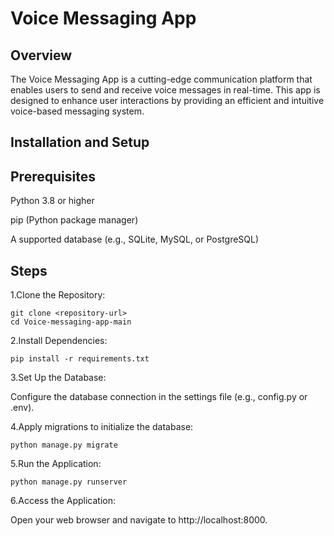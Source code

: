 # Voice Messaging App

## Overview

The Voice Messaging App is a cutting-edge communication platform that enables users to send and receive voice messages in real-time. This app is designed to enhance user interactions by providing an efficient and intuitive voice-based messaging system.

## Installation and Setup

## Prerequisites

Python 3.8 or higher

pip (Python package manager)

A supported database (e.g., SQLite, MySQL, or PostgreSQL)

## Steps

1.Clone the Repository:

    git clone <repository-url>
    cd Voice-messaging-app-main

2.Install Dependencies:

    pip install -r requirements.txt

3.Set Up the Database:

Configure the database connection in the settings file (e.g., config.py or .env).

4.Apply migrations to initialize the database:

    python manage.py migrate

5.Run the Application:

    python manage.py runserver

6.Access the Application:

Open your web browser and navigate to http://localhost:8000.
